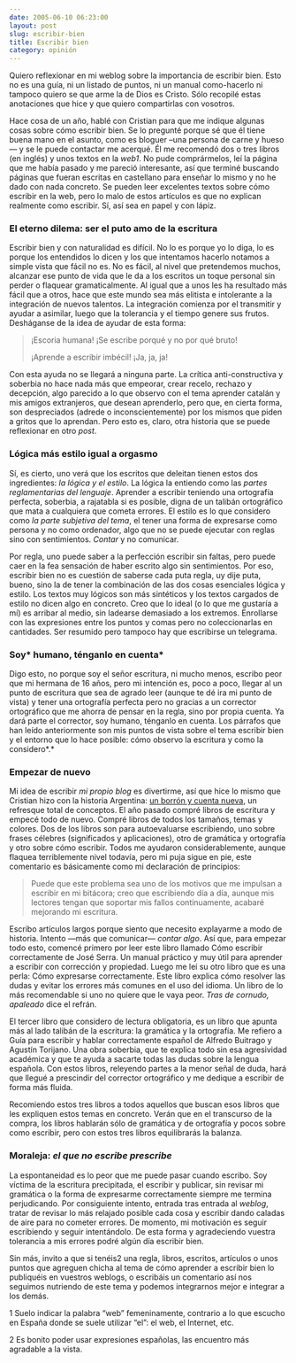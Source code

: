 ```yaml
---
date: 2005-06-10 06:23:00
layout: post
slug: escribir-bien
title: Escribir bien
category: opinión
---
```


Quiero reflexionar en mi weblog sobre la importancia de escribir bien. Esto no es una guía, ni un listado de puntos, ni un manual como-hacerlo ni tampoco quiero se que arme la de Dios es Cristo. Sólo recopilé estas anotaciones que hice y que quiero compartirlas con vosotros.

Hace cosa de un año, hablé con Cristian para que me indique algunas cosas sobre cómo escribir bien. Se lo pregunté porque sé que él tiene buena mano en el asunto, como es bloguer –una persona de carne y hueso— y se le puede contactar me acerqué. Él me recomendó dos o tres libros (en inglés) y unos textos en la *web1*. No pude comprármelos, leí la página que me había pasado y me pareció interesante, así que terminé buscando páginas que fueran escritas en castellano para enseñar lo mismo y no he dado con nada concreto. Se pueden leer excelentes textos sobre cómo escribir en la web, pero lo malo de estos artículos es que no explican realmente como escribir. Sí, así sea en papel y con lápiz.





### El eterno dilema: ser el puto amo de la escritura

Escribir bien y con naturalidad es difícil. No lo es porque yo lo diga, lo es porque los entendidos lo dicen y los que intentamos hacerlo notamos a simple vista que fácil no es. No es fácil, al nivel que pretendemos muchos, alcanzar ese punto de vida que le da a los escritos un toque personal sin perder o flaquear gramaticalmente. Al igual que a unos les ha resultado más fácil que a otros, hace que este mundo sea más elitista e intolerante a la integración de nuevos talentos. La integración comienza por el transmitir y ayudar a asimilar,  luego que la tolerancia y el tiempo genere sus frutos. Desháganse de la idea de ayudar de esta forma:

> ¡Escoria humana! ¡Se escribe porqué y no por qué bruto!
>
> ¡Aprende a escribir imbécil! ¡Ja, ja, ja!

Con esta ayuda no se llegará a ninguna parte. La crítica anti-constructiva y soberbia no hace nada más que empeorar, crear recelo, rechazo y decepción, algo parecido a lo que observo con el tema aprender catalán y mis amigos extranjeros, que desean aprenderlo, pero que, en cierta forma, son despreciados (adrede o inconscientemente) por los mismos que piden a gritos que lo aprendan. Pero esto es, claro, otra historia que se puede reflexionar en otro *post*.

### Lógica más estilo igual a orgasmo

Sí, es cierto, uno verá que los escritos que deleitan tienen estos dos ingredientes: *la lógica y el estilo*. La lógica la entiendo como las *partes reglamentarias del lenguaje*. Aprender a escribir teniendo una ortografía perfecta, soberbia, a rajatabla si es posible, digna de un talibán ortográfico que mata a cualquiera que cometa errores. El estilo es lo que considero como *la parte subjetiva del tema*, el tener una forma de expresarse como persona y no como ordenador, algo que no se puede ejecutar con reglas sino con sentimientos. *Contar* y no comunicar.





Por regla, uno puede saber a la perfección escribir sin faltas, pero puede caer en la fea sensación de haber escrito algo sin sentimientos. Por eso, escribir bien no es cuestión de saberse cada puta regla, uy dije puta, bueno, sino la de tener la combinación de las dos cosas esenciales lógica y estilo. Los textos muy lógicos son más sintéticos y los textos cargados de estilo no dicen algo en concreto. Creo que lo ideal (o lo que me gustaría a mí) es arribar al medio, sin ladearse demasiado a los extremos. Enrollarse con las expresiones entre los puntos y comas pero no coleccionarlas en cantidades. Ser resumido pero tampoco hay que escribirse un telegrama.





### Soy* humano, ténganlo en cuenta*

Digo esto, no porque soy el señor escritura, ni mucho menos, escribo peor que mi hermana de 16 años, pero mi intención es, poco a poco, llegar al un punto de escritura que sea de agrado leer (aunque te dé ira mi punto de vista) y tener una ortografía perfecta pero no gracias a un corrector ortográfico que me ahorra de pensar en la regla, sino por propia cuenta. Ya dará parte el corrector, soy humano, ténganlo en cuenta. Los párrafos que han leído anteriormente son mis puntos de vista sobre el tema escribir bien y el entorno que lo hace posible: cómo observo la escritura y como la considero*.*





### Empezar de nuevo

Mi idea de escribir *mi propio blog* es divertirme, así que hice lo mismo que Cristian hizo con la historia Argentina: [un borrón y cuenta nueva](http://www.miracomotiemblo.com/archivos/literatura/breve*historia*de*los*argentinos*de*felix*luna.html), un refresque total de conceptos. El año pasado compré libros de escritura y empecé todo de nuevo. Compré libros de todos los tamaños, temas y colores. Dos de los libros son para autoevaluarse escribiendo, uno sobre frases célebres (significados y aplicaciones), otro de gramática y ortografía y otro sobre cómo escribir. Todos me ayudaron considerablemente, aunque flaquea terriblemente nivel todavía, pero mi puja sigue en pie, este comentario es básicamente como mi declaración de principios:





> Puede que este problema sea uno de los motivos que me impulsan a escribir en mi bitácora; creo que escribiendo día a día, aunque mis lectores tengan que soportar mis fallos continuamente, acabaré mejorando mi escritura.


Escribo artículos largos porque siento que necesito explayarme a modo de historia. Intento —más que comunicar— *contar algo*. Así que, para empezar todo esto, comencé primero por leer este libro llamado Cómo escribir correctamente de José Serra. Un manual práctico y muy útil para aprender a escribir con corrección y propiedad. Luego me leí su otro libro que es una perla: Cómo expresarse correctamente. Este libro explica cómo resolver las dudas y evitar los errores más comunes en el uso del idioma. Un libro de lo más recomendable si uno no quiere que le vaya peor. *Tras de cornudo, apaleado* dice el refrán.





El tercer libro que considero de lectura obligatoria, es un libro que apunta más al lado talibán de la escritura: la gramática y la ortografía. Me refiero a Guía para escribir y hablar correctamente español de Alfredo Buitrago y Agustín Torijano. Una obra soberbia, que te explica todo sin esa agresividad académica y que te ayuda a sacarte todas las dudas sobre la lengua española. Con estos libros, releyendo partes a la menor señal de duda, hará que llegué a prescindir del corrector ortográfico y me dedique a escribir de forma más fluida.





Recomiendo estos tres libros a todos aquellos que buscan esos libros que les expliquen estos temas en concreto. Verán que en el transcurso de la compra, los libros hablarán sólo de gramática y de ortografía y pocos sobre como escribir, pero con estos tres libros equilibrarás la balanza.





### Moraleja: *el que no escribe prescribe*

La espontaneidad es lo peor que me puede pasar cuando escribo. Soy víctima de la escritura precipitada, el escribir y publicar, sin revisar mi gramática o la forma de expresarme correctamente siempre me termina perjudicando. Por consiguiente intento, entrada tras entrada al *weblog*, tratar de revisar lo más relajado posible cada cosa y escribir dando caladas de aire para no cometer errores. De momento, mi motivación es seguir escribiendo y seguir intentándolo. De esta forma y agradeciendo vuestra tolerancia a mis errores podré algún día escribir bien.





Sin más, invito a que si tenéis2 una regla, libros, escritos, artículos o unos puntos que agreguen chicha al tema de cómo aprender a escribir bien lo publiquéis en vuestros weblogs, o escribáis un comentario así nos seguimos nutriendo de este tema y podemos integrarnos mejor e integrar a los demás.





1 Suelo indicar la palabra “web” femeninamente, contrario a lo que escucho en España donde se suele utilizar “el”: el web, el Internet, etc.

2 Es bonito poder usar expresiones españolas, las encuentro más agradable a la vista.
